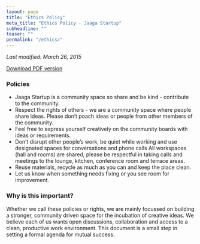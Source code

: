 ```yaml
---
layout: page
title: "Ethics Policy"
meta_title: "Ethics Policy - Jaaga Startup"
subheadline: ""
teaser: ""
permalink: "/ethics/"
---
```


_Last modified: March 26, 2015_

[Download PDF version](https://drive.google.com/file/d/0B6JZdk8HO78jVEUtUEdZeFhLN3M/view?usp=sharing)

### Policies

- Jaaga Startup is a community space so share and be kind - contribute to the community.
- Respect the rights of others - we are a community space where people share ideas. Please don’t poach ideas or people from other members of the community.
- Feel free to express yourself creatively on the community boards with ideas or requirements.
- Don’t disrupt other people’s work, be quiet while working and use designated spaces for conversations and phone calls  All workspaces (hall and rooms) are shared, please be respectful in taking calls and meetings to the lounge, kitchen, conference room and terrace areas.
- Reuse materials, recycle as much as you can and keep the place clean.
- Let us know when something needs fixing or you see room for improvement.

### Why is this important?

Whether we call these policies or rights, we are mainly focussed on building a stronger, community driven space for the incubation of creative ideas. We believe each of us wants open discussions, collaboration and access to a clean, productive work environment. This document is a small step in setting a formal agenda for mutual success.
